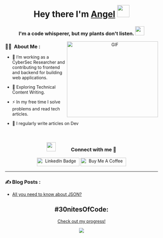 <p style='margin-right'><img src="https://komarev.com/ghpvc/?username=bytecodesky&style=flat-square&color=blue" alt=""></p>

<h1 align="center">Hey there I'm <a href='https://www.bytecodesky.me' target='_blank'>Angel</a> <img src="https://media.giphy.com/media/hvRJCLFzcasrR4ia7z/giphy.gif" width="40"></h1>
<h3 align='center'>I'm a code whisperer, but my plants don't listen.
    <img src="https://media.giphy.com/media/WUlplcMpOCEmTGBtBW/giphy.gif" width="30"></h3>
<a target='_blank' align='center'>
    <img align="right" top="250" height="250" width="300" alt="GIF" src="haze-programmer-writing-code-on-laptop-1.png"/>
</a>

### :woman_technologist: &nbsp;About Me :

- 🔭 I’m working as a CyberSec Researcher and contributing to frontend and backend for building web applications.

- 🌱 Exploring Technical Content Writing.

- ⚡ In my free time I solve problems and read tech articles.

- 📝 I regularly write articles on Dev
<br/>
<h3 align="center" > <img src="https://media.giphy.com/media/iY8CRBdQXODJSCERIr/giphy.gif" width="30" height="30" style="margin-right: 50px;">Connect with me 🤝 </h3>

<p align='center'>
    <div align='center'>
        <a style='margin-left' href="https://www.linkedin.com/in/angel-barre"><img src="https://img.shields.io/badge/LinkedIn-blue?style=for-the-badge&logo=linkedin&logoColor=white" alt="LinkedIn Badge" height='28' width="140"></a>
            <a href="https://buymeacoffee.com/bytecodesky" target="_blank"><img src="https://cdn.buymeacoffee.com/buttons/default-orange.png" alt="Buy Me A Coffee" height="28" width="150"></a>
    </div>
</p>

---

### ✍️ Blog Posts : 

<!-- BLOG-POST-LIST:START -->
- [All you need to know about JSON?](https://dev.to/bytecodesky/test-hka)
<!-- BLOG-POST-LIST:END -->

<div align="center">
    <h2>#30nitesOfCode:</h2>
    <a href="https://www.codedex.io/@bytecodesky/30-nites-of-code">Check out my progress!</a>
    <p><img src="https://www.codedex.io/api/petStatus?user=bytecodesky"></p>
</div>
